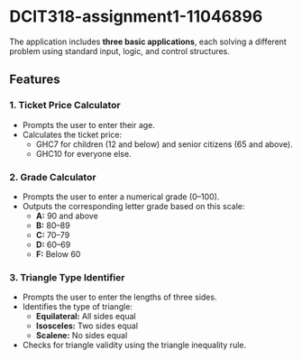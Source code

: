 # DCIT318-assignment1-11046896

The application includes **three basic applications**, each solving a different problem using standard input, logic, and control structures.



## Features

### 1. Ticket Price Calculator
- Prompts the user to enter their age.
- Calculates the ticket price:
  - GHC7 for children (12 and below) and senior citizens (65 and above).
  - GHC10 for everyone else.

### 2. Grade Calculator
- Prompts the user to enter a numerical grade (0–100).
- Outputs the corresponding letter grade based on this scale:
  - **A:** 90 and above  
  - **B:** 80–89  
  - **C:** 70–79  
  - **D:** 60–69  
  - **F:** Below 60

### 3.  Triangle Type Identifier
- Prompts the user to enter the lengths of three sides.
- Identifies the type of triangle:
  - **Equilateral:** All sides equal  
  - **Isosceles:** Two sides equal  
  - **Scalene:** No sides equal  
- Checks for triangle validity using the triangle inequality rule.

